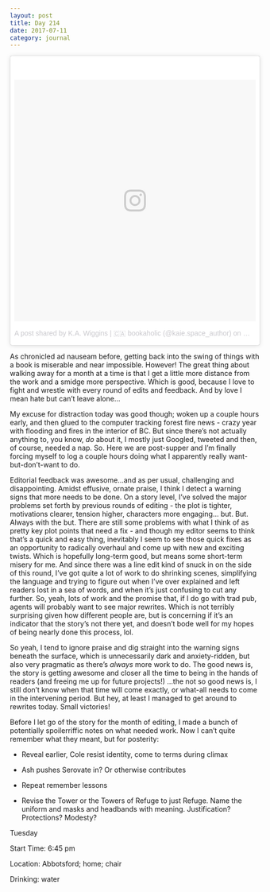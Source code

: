```yaml
---
layout: post
title: Day 214
date: 2017-07-11
category: journal
---
```


<blockquote class="instagram-media" data-instgrm-version="7" style=" background:#FFF; border:0; border-radius:3px; box-shadow:0 0 1px 0 rgba(0,0,0,0.5),0 1px 10px 0 rgba(0,0,0,0.15); margin: 1px; max-width:658px; padding:0; width:99.375%; width:-webkit-calc(100% - 2px); width:calc(100% - 2px);"><div style="padding:8px;"> <div style=" background:#F8F8F8; line-height:0; margin-top:40px; padding:50.0% 0; text-align:center; width:100%;"> <div style=" background:url(data:image/png;base64,iVBORw0KGgoAAAANSUhEUgAAACwAAAAsCAMAAAApWqozAAAABGdBTUEAALGPC/xhBQAAAAFzUkdCAK7OHOkAAAAMUExURczMzPf399fX1+bm5mzY9AMAAADiSURBVDjLvZXbEsMgCES5/P8/t9FuRVCRmU73JWlzosgSIIZURCjo/ad+EQJJB4Hv8BFt+IDpQoCx1wjOSBFhh2XssxEIYn3ulI/6MNReE07UIWJEv8UEOWDS88LY97kqyTliJKKtuYBbruAyVh5wOHiXmpi5we58Ek028czwyuQdLKPG1Bkb4NnM+VeAnfHqn1k4+GPT6uGQcvu2h2OVuIf/gWUFyy8OWEpdyZSa3aVCqpVoVvzZZ2VTnn2wU8qzVjDDetO90GSy9mVLqtgYSy231MxrY6I2gGqjrTY0L8fxCxfCBbhWrsYYAAAAAElFTkSuQmCC); display:block; height:44px; margin:0 auto -44px; position:relative; top:-22px; width:44px;"></div></div><p style=" color:#c9c8cd; font-family:Arial,sans-serif; font-size:14px; line-height:17px; margin-bottom:0; margin-top:8px; overflow:hidden; padding:8px 0 7px; text-align:center; text-overflow:ellipsis; white-space:nowrap;"><a href="https://www.instagram.com/p/BUNzkUPlhNC/" style=" color:#c9c8cd; font-family:Arial,sans-serif; font-size:14px; font-style:normal; font-weight:normal; line-height:17px; text-decoration:none;" target="_blank">A post shared by K.A. Wiggins | 🇨🇦 bookaholic (@kaie.space_author)</a> on <time style=" font-family:Arial,sans-serif; font-size:14px; line-height:17px;" datetime="2017-05-18T01:44:51+00:00">May 17, 2017 at 6:44pm PDT</time></p></div></blockquote>
<script async defer src="//platform.instagram.com/en_US/embeds.js"></script>

As chronicled ad nauseam before, getting back into the swing of things with a book is miserable and near impossible. However! The great thing about walking away for a month at a time is that I get a little more distance from the work and a smidge more perspective. Which is good, because I love to fight and wrestle with every round of edits and feedback. And by love I mean hate but can’t leave alone… 

My excuse for distraction today was good though; woken up a couple hours early, and then glued to the computer tracking forest fire news - crazy year with flooding and fires in the interior of BC. But since there’s not actually anything to, you know, *do* about it, I mostly just Googled, tweeted and then, of course, needed a nap. So. Here we are post-supper and I’m finally forcing myself to log a couple hours doing what I apparently really want-but-don’t-want to do. 

Editorial feedback was awesome…and as per usual, challenging and disappointing. Amidst effusive, ornate praise, I think I detect a warning signs that more needs to be done. On a story level, I’ve solved the major problems set forth by previous rounds of editing - the plot is tighter, motivations clearer, tension higher, characters more engaging… but. But. Always with the but. There are still some problems with what I think of as pretty key plot points that need a fix - and though my editor seems to think that’s a quick and easy thing, inevitably I seem to see those quick fixes as an opportunity to radically overhaul and come up with new and exciting twists. Which is hopefully long-term good, but means some short-term misery for me. And since there was a line edit kind of snuck in on the side of this round, I’ve got quite a lot of work to do shrinking scenes, simplifying the language and trying to figure out when I’ve over explained and left readers lost in a sea of words, and when it’s just confusing to cut any further. So, yeah, lots of work and the promise that, if I do go with trad pub, agents will probably want to see major rewrites. Which is not terribly surprising given how different people are, but is concerning if it’s an indicator that the story’s not there yet, and doesn’t bode well for my hopes of being nearly done this process, lol. 

So yeah, I tend to ignore praise and dig straight into the warning signs beneath the surface, which is unnecessarily dark and anxiety-ridden, but also very pragmatic as there’s *always* more work to do. The good news is, the story is getting awesome and closer all the time to being in the hands of readers (and freeing me up for future projects!) …the not so good news is, I still don’t know when that time will come exactly, or what-all needs to come in the intervening period. But hey, at least I managed to get around to rewrites today. Small victories!

Before I let go of the story for the month of editing, I made a bunch of potentially spoilerriffic notes on what needed work. Now I can’t quite remember what they meant, but for posterity: 

* Reveal earlier, Cole resist identity, come to terms during climax

* Ash pushes Serovate in? Or otherwise contributes

* Repeat remember lessons  

* Revise the Tower or the Towers of Refuge to just Refuge. Name the uniform and masks and headbands with meaning. Justification? Protections? Modesty? 

Tuesday

Start Time: 6:45 pm

Location: Abbotsford; home; chair

Drinking: water
